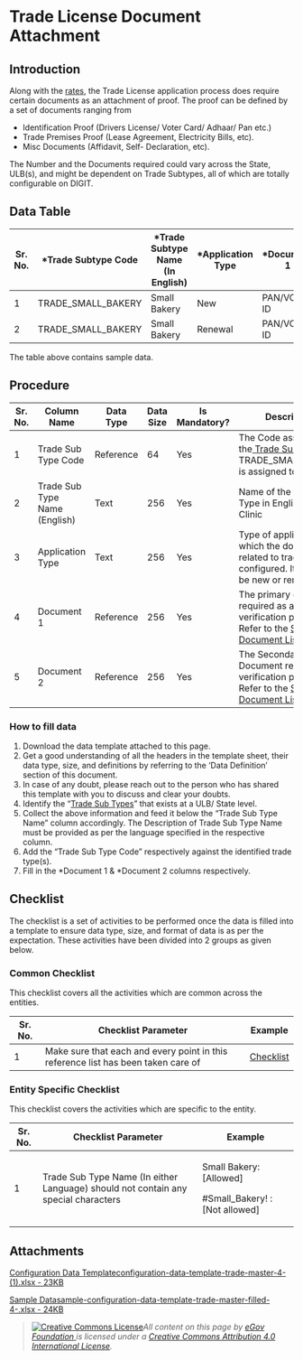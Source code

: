 # Trade License Document Attachment

## Introduction <a href="#introduction" id="introduction"></a>

Along with the [rates](trade-license-fee.md), the Trade License application process does require certain documents as an attachment of proof. The proof can be defined by a set of documents ranging from

* Identification Proof (Drivers License/ Voter Card/ Adhaar/ Pan etc.)
* Trade Premises Proof (Lease Agreement, Electricity Bills, etc).
* Misc Documents (Affidavit, Self- Declaration, etc).

The Number and the Documents required could vary across the State, ULB(s), and might be dependent on Trade Subtypes, all of which are totally configurable on DIGIT.

## Data Table <a href="#data-table" id="data-table"></a>

| Sr. No. | \*Trade Subtype Code | \*Trade Subtype Name (In English) | \*Application Type | \*Document 1 | \*Document 2 |
| ------- | -------------------- | --------------------------------- | ------------------ | ------------ | ------------ |
| 1       | TRADE\_SMALL\_BAKERY | Small Bakery                      | New                | PAN/VOTER ID | LAND LEASE   |
| 2       | TRADE\_SMALL\_BAKERY | Small Bakery                      | Renewal            | PAN/VOTER ID | ELEC BILL    |

The table above contains sample data.

## Procedure <a href="#procedure" id="procedure"></a>

| Sr. No. | Column Name                   | Data Type | Data Size | Is Mandatory? | Description                                                                                                                                                                                                                     |
| ------- | ----------------------------- | --------- | --------- | ------------- | ------------------------------------------------------------------------------------------------------------------------------------------------------------------------------------------------------------------------------- |
| 1       | Trade Sub Type Code           | Reference | 64        | Yes           | The Code assigned to the[ Trade Sub Type](trade-sub-type.md). Eg: TRADE\_SMALL\_BAKERY is assigned to Bakery                                                                                                                    |
| 2       | Trade Sub Type Name (English) | Text      | 256       | Yes           | Name of the Trade Sub Type in English Eg: Clinic                                                                                                                                                                                |
| 3       | Application Type              | Text      | 256       | Yes           | Type of application for which the documents related to trade are configured. It can either be new or renewal                                                                                                                    |
| 4       | Document 1                    | Reference | 256       | Yes           | The primary document required as a verification parameter. Refer to the [Standard Document List](https://docs.digit.org/configure-digit/configuring-master-data-templates/module-setup/common-config/standard-document-list)​   |
| 5       | Document 2                    | Reference | 256       | Yes           | The Secondary Document required as a verification parameter. Refer to the [Standard Document List](https://docs.digit.org/configure-digit/configuring-master-data-templates/module-setup/common-config/standard-document-list)​ |

### How to fill data <a href="#how-to-fill-data" id="how-to-fill-data"></a>

1. Download the data template attached to this page.
2. Get a good understanding of all the headers in the template sheet, their data type, size, and definitions by referring to the ‘Data Definition’ section of this document.
3. In case of any doubt, please reach out to the person who has shared this template with you to discuss and clear your doubts.
4. Identify the “[Trade Sub Types](trade-sub-type.md)” that exists at a ULB/ State level.
5. Collect the above information and feed it below the “Trade Sub Type Name” column accordingly. The Description of Trade Sub Type Name must be provided as per the language specified in the respective column.
6. Add the “Trade Sub Type Code” respectively against the identified trade type(s).
7. Fill in the \*Document 1 & \*Document 2 columns respectively.

## Checklist <a href="#checklist" id="checklist"></a>

The checklist is a set of activities to be performed once the data is filled into a template to ensure data type, size, and format of data is as per the expectation. These activities have been divided into 2 groups as given below.

### Common Checklist <a href="#common-checklist" id="common-checklist"></a>

This checklist covers all the activities which are common across the entities.

| Sr. No. | Checklist Parameter                                                               | Example                                                                                                                      |
| ------- | --------------------------------------------------------------------------------- | ---------------------------------------------------------------------------------------------------------------------------- |
| 1       | Make sure that each and every point in this reference list has been taken care of | ​[Checklist](https://docs.digit.org/configure-digit/configuring-master-data-templates/module-setup/common-config/checklist)​ |

### Entity Specific Checklist <a href="#entity-specific-checklist" id="entity-specific-checklist"></a>

This checklist covers the activities which are specific to the entity.

| Sr. No. | Checklist Parameter                                                                | Example                                                             |
| ------- | ---------------------------------------------------------------------------------- | ------------------------------------------------------------------- |
| 1       | Trade Sub Type Name (In either Language) should not contain any special characters | <p>Small Bakery: [Allowed]</p><p>#Small_Bakery! : [Not allowed]</p> |

## Attachments <a href="#attachments" id="attachments"></a>

[Configuration Data Templateconfiguration-data-template-trade-master-4- (1).xlsx - 23KB](https://firebasestorage.googleapis.com/v0/b/gitbook-28427.appspot.com/o/assets%2F-MERG\_iQW5oN4ukgXP8K%2Fsync%2F70e034155e217212b5dd14ee4f5f69ff5155e8f9.xlsx?generation=1602050607472075\&alt=media)

[Sample Datasample-configuration-data-template-trade-master-filled-4-.xlsx - 24KB](https://firebasestorage.googleapis.com/v0/b/gitbook-28427.appspot.com/o/assets%2F-MERG\_iQW5oN4ukgXP8K%2Fsync%2F4454370e4d6a6d658d27c9c0085b345b8f2e070c.xlsx?generation=1602050607766814\&alt=media)

> [![Creative Commons License](https://i.creativecommons.org/l/by/4.0/80x15.png)](http://creativecommons.org/licenses/by/4.0/)_All content on this page by_ [_eGov Foundation_ ](https://egov.org.in/)_is licensed under a_ [_Creative Commons Attribution 4.0 International License_](http://creativecommons.org/licenses/by/4.0/)_._
